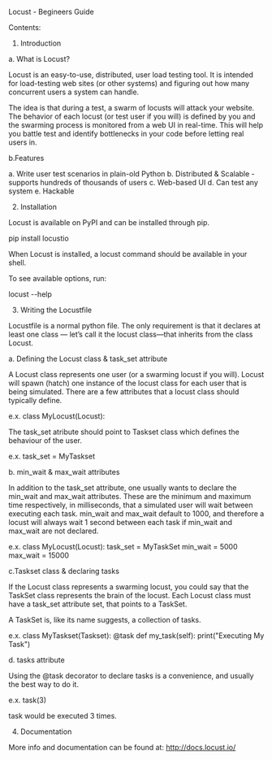 Locust - Begineers Guide

Contents:

1. Introduction

a. What is Locust?

Locust is an easy-to-use, distributed, user load testing tool. It is intended for load-testing web sites (or other systems) and figuring out how many concurrent users a system can handle.

The idea is that during a test, a swarm of locusts will attack your website. The behavior of each locust (or test user if you will) is defined by you and the swarming process is monitored from a web UI in real-time. This will help you battle test and identify bottlenecks in your code before letting real users in.

b.Features

a. Write user test scenarios in plain-old Python
b. Distributed & Scalable - supports hundreds of thousands of users
c. Web-based UI
d. Can test any system
e. Hackable


2. Installation

Locust is available on PyPI and can be installed through pip.

pip install locustio

When Locust is installed, a locust command should be available in your shell.

To see available options, run:

locust --help

3. Writing the Locustfile

Locustfile is a normal python file. The only requirement is that it declares at least one class — let’s call it the locust class—that inherits from the class Locust.

a. Defining the Locust class & task_set attribute 

A Locust class represents one user (or a swarming locust if you will). Locust will spawn (hatch) one instance of the locust class for each user that is being simulated. There are a few attributes that a locust class should typically define.

e.x. class MyLocust(Locust):

The task_set atribute should point to Taskset class which defines the behaviour of the user.

e.x. task_set = MyTaskset

b. min_wait & max_wait attributes

In addition to the task_set attribute, one usually wants to declare the min_wait and max_wait attributes. These are the minimum and maximum time respectively, in milliseconds, that a simulated user will wait between executing each task. min_wait and max_wait default to 1000, and therefore a locust will always wait 1 second between each task if min_wait and max_wait are not declared.

e.x. class MyLocust(Locust):
     task_set = MyTaskSet
     min_wait = 5000
     max_wait = 15000

c.Taskset class & declaring tasks

If the Locust class represents a swarming locust, you could say that the TaskSet class represents the brain of the locust. Each Locust class must have a task_set attribute set, that points to a TaskSet.

A TaskSet is, like its name suggests, a collection of tasks.

e.x. class MyTaskset(Taskset):
        @task
        def my_task(self):
                print("Executing My Task")


d. tasks attribute 

Using the @task decorator to declare tasks is a convenience, and usually the best way to do it.

e.x. task(3)

task would be executed 3 times.

4. Documentation

More info and documentation can be found at: http://docs.locust.io/


